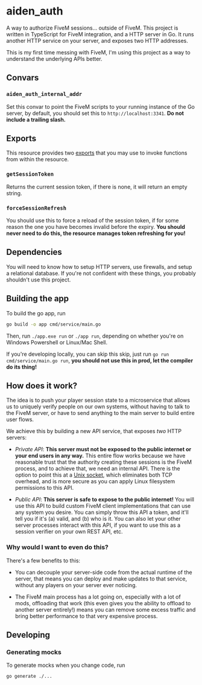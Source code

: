# aiden_auth

A way to authorize FiveM sessions... outside of FiveM. This project is written in TypeScript for FiveM integration, and a HTTP server in Go. It runs another HTTP service on your server, and exposes two HTTP addresses.

This is my first time messing with FiveM, I'm using this project as a way to understand the underlying APIs better.

## Convars

### `aiden_auth_internal_addr`

Set this convar to point the FiveM scripts to your running instance of the Go server, by default, you should set this to `http://localhost:3341`. **Do not include a trailing slash.**

## Exports

This resource provides two [exports](https://docs.fivem.net/docs/scripting-manual/runtimes/lua/#using-exports) that you may use to invoke functions from within the resource.

### `getSessionToken`

Returns the current session token, if there is none, it will return an empty string.

### `forceSessionRefresh`

You should use this to force a reload of the session token, if for some reason the one you have becomes invalid before the expiry. **You should never need to do this, the resource manages token refreshing for you!**

## Dependencies

You will need to know how to setup HTTP servers, use firewalls, and setup a relational database. If you're not confident with these things, you probably shouldn't use this project.

## Building the app

To build the go app, run

```bash
go build -o app cmd/service/main.go
```

Then, run `./app.exe run` or `./app run`, depending on whether you're on Windows Powershell or Linux/Mac Shell.

If you're developing locally, you can skip this skip, just run `go run cmd/service/main.go run`, **you should not use this in prod, let the compiler do its thing!**

## How does it work?

The idea is to push your player session state to a microservice that allows us to uniquely verify people on our own systems, without having to talk to the FiveM server, or have to send anything to the main server to build entire user flows.

We achieve this by building a new API service, that exposes *two* HTTP servers:

- *Private API*: **This server must __not__ be exposed to the public internet or your end users in any way.** This entire flow works because we have reasonable trust that the authority creating these sessions is the FiveM process, and to achieve that, we need an internal API. There is the option to point this at a [Unix socket](https://en.wikipedia.org/wiki/Unix_domain_socket), which eliminates both TCP overhead, and is more secure as you can apply Linux filesystem permissions to this API.

- *Public API*: **This server is safe to expose to the public internet!** You will use this API to build custom FiveM client implementations that can use any system you desire. You can simply throw this API a token, and it'll tell you if it's (a) valid, and (b) who is it. You can also let your other server processes interact with this API, if you want to use this as a session verifier on your own REST API, etc.

### Why would I want to even do this?

There's a few benefits to this:

- You can decouple your server-side code from the actual runtime of the server, that means you can deploy and make updates to that service, without any players on your server ever noticing.

- The FiveM main process has a lot going on, especially with a lot of mods, offloading that work (this even gives you the ability to offload to another server entirely!) means you can remove some excess traffic and bring better performance to that very expensive process.

## Developing

### Generating mocks

To generate mocks when you change code, run

```bash
go generate ./...
```
